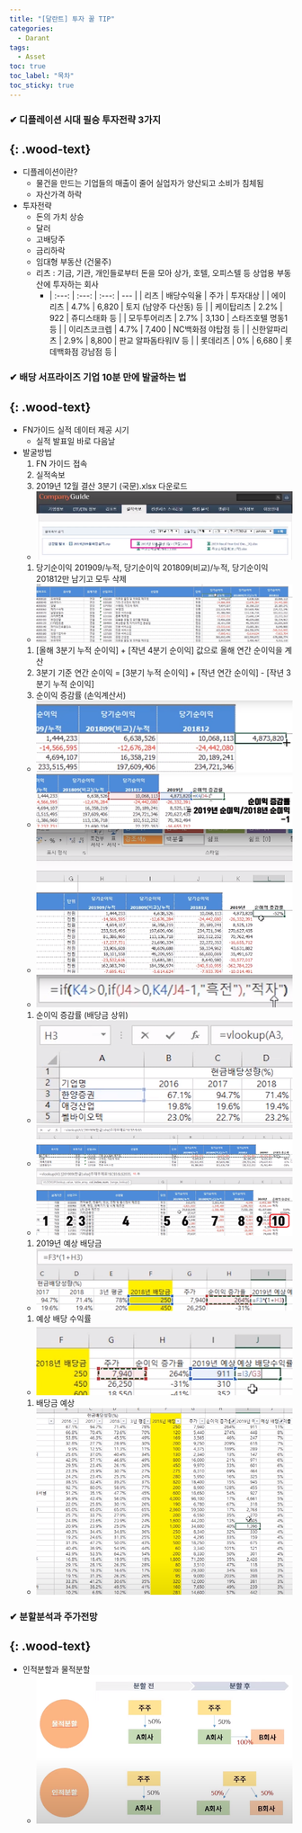 ```yaml
---
title: "[달란트] 투자 꿀 TIP"
categories:
  - Darant
tags:
  - Asset
toc: true
toc_label: "목차"
toc_sticky: true
---
```


### ✔ 디플레이션 시대 필승 투자전략 3가지
{: .wood-text}
---
- 디플레이션이란?
  - 물건을 만드는 기업들의 매출이 줄어 실업자가 양산되고 소비가 침체됨
  - 자산가격 하락
- 투자전략
  - 돈의 가치 상승
  - 달러
  - 고배당주
  - 금리하락
  - 임대형 부동산 (건물주)
  - 리츠 : 기금, 기관, 개인들로부터 돈을 모아 상가, 호텔, 오피스텔 등 상업용 부동산에 투자하는 회사
    - | :---: | :---: | :---: | --- |
      | 리츠 | 배당수익율 | 주가 | 투자대상 |
      | 에이리츠 | 4.7% | 6,820 | 토지 (남양주 다산동) 등 |
      | 케이탑리츠 | 2.2% | 922 | 쥬디스태화 등 |
      | 모두투어리츠 | 2.7% | 3,130 | 스타즈호텔 명동1 등 |
      | 이리츠코크렙 | 4.7% | 7,400 | NC백화점 야탑점 등 |
      | 신한알파리츠 | 2.9% | 8,800 | 판교 알파돔타워Ⅳ 등 |
      | 롯데리츠 | 0% | 6,680 | 롯데백화점 강남점 등 |

### ✔ 배당 서프라이즈 기업 10분 만에 발굴하는 법
{: .wood-text}
---
- FN가이드 실적 데이터 제공 시기
  - 실적 발표일 바로 다음날
- 발굴방법
  1. FN 가이드 접속
  1. 실적속보
  1. 2019년 12월 결산 3분기 (국문).xlsx 다운로드
    - ![](/assets/images/youtube/darant/2021-02-12-darant-playlist1-1.png)
  1. 당기순이익 201909/누적, 당기순이익 201809(비교)/누적, 당기순이익 201812만 남기고 모두 삭제
    - ![](/assets/images/youtube/darant/2021-02-12-darant-playlist1-2.png)
  1. [올해 3분기 누적 순이익] + [작년 4분기 순이익] 값으로 올해 연간 순이익을 계산
  1. 3분기 기준 연간 순이익 = [3분기 누적 순이익] + [작년 연간 순이익] - [작년 3분기 누적 순이익]
  1. 순이익 증감률 (손익계산서)
    - ![](/assets/images/youtube/darant/2021-02-12-darant-playlist1-3.png)
    - ![](/assets/images/youtube/darant/2021-02-12-darant-playlist1-4.png)
    - ![](/assets/images/youtube/darant/2021-02-12-darant-playlist1-5.png)
    - ![](/assets/images/youtube/darant/2021-02-12-darant-playlist1-6.png)
  1. 순이익 증감률 (배당금 상위)
    - ![](/assets/images/youtube/darant/2021-02-12-darant-playlist1-7-1.png)
    - ![](/assets/images/youtube/darant/2021-02-12-darant-playlist1-7-2.png)
    - ![](/assets/images/youtube/darant/2021-02-12-darant-playlist1-7-3.png)
  1. 2019년 예상 배당금
    - ![](/assets/images/youtube/darant/2021-02-12-darant-playlist1-7-4.png)
  1. 예상 배당 수익률
    - ![](/assets/images/youtube/darant/2021-02-12-darant-playlist1-7-5.png)
  1. 배당금 예상
    - ![](/assets/images/youtube/darant/2021-02-12-darant-playlist1-8.png)


### ✔ 분할분석과 주가전망
{: .wood-text}
---
- 인적분할과 물적분할
    - ![](/assets/images/youtube/darant/2021-02-12-darant-playlist1-9.png)